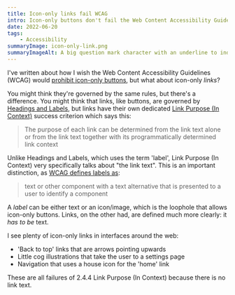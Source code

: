 ```yaml
---
title: Icon-only links fail WCAG
intro: Icon-only buttons don't fail the Web Content Accessibility Guidelines (WCAG), even though I wish they did, but what about icon-only links?
date: 2022-06-20
tags:
    - Accessibility
summaryImage: icon-only-link.png
summaryImageAlt: A big question mark character with an underline to indicate that it's a link.
---
```


I've written about how I wish the Web Content Accessibility Guidelines (WCAG) would [prohibit icon-only buttons](/blog/what-i-wish-was-in-wcag-prohibit-icon-only-buttons), but what about icon-only *links*?

You might think they're governed by the same rules, but there's a difference. You might think that links, like buttons, are governed by [Headings and Labels](https://www.w3.org/TR/WCAG21/#headings-and-labels), but links have their own dedicated [Link Purpose (In Context)](https://www.w3.org/TR/WCAG21/) success criterion which says this:

> The purpose of each link can be determined from the link text alone or from the link text together with its programmatically determined link context

Unlike Headings and Labels, which uses the term 'label', Link Purpose (In Context) very specifically talks about "the link text". This is an important distinction, as [WCAG defines labels as](https://www.w3.org/TR/WCAG21/#dfn-labels):

> text or other component with a text alternative that is presented to a user to identify a component

A <i>label</i> can be either text or an icon/image, which is the loophole that allows icon-only buttons. Links, on the other had, are defined much more clearly: it *has to be* text.

I see plenty of icon-only links in interfaces around the web:

- 'Back to top' links that are arrows pointing upwards
- Little cog illustrations that take the user to a settings page
- Navigation that uses a house icon for the 'home' link

These are all failures of 2.4.4 Link Purpose (In Context) because there is no link text.
